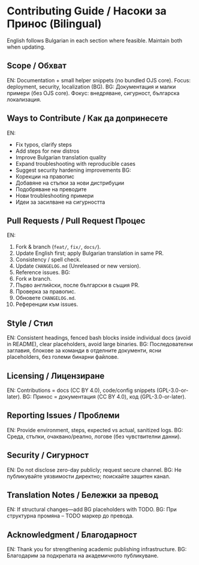 # Contributing Guide / Насоки за Принос (Bilingual)

English follows Bulgarian in each section where feasible. Maintain both when updating.

## Scope / Обхват
EN: Documentation + small helper snippets (no bundled OJS core). Focus: deployment, security, localization (BG).
BG: Документация и малки примери (без OJS core). Фокус: внедряване, сигурност, българска локализация.

## Ways to Contribute / Как да допринесете
EN:
- Fix typos, clarify steps
- Add steps for new distros
- Improve Bulgarian translation quality
- Expand troubleshooting with reproducible cases
- Suggest security hardening improvements
BG:
- Корекции на правопис
- Добавяне на стъпки за нови дистрибуции
- Подобряване на преводите
- Нови troubleshooting примери
- Идеи за засилване на сигурността

## Pull Requests / Pull Request Процес
EN:
1. Fork & branch (`feat/`, `fix/`, `docs/`).
2. Update English first; apply Bulgarian translation in same PR.
3. Consistency / spell check.
4. Update `CHANGELOG.md` (Unreleased or new version).
5. Reference issues.
BG:
1. Fork и branch.
2. Първо английски, после български в същия PR.
3. Проверка за правопис.
4. Обновете `CHANGELOG.md`.
5. Референции към issues.

## Style / Стил
EN: Consistent headings, fenced bash blocks inside individual docs (avoid in README), clear placeholders, avoid large binaries.
BG: Последователни заглавия, блокове за команди в отделните документи, ясни placeholders, без големи бинарни файлове.

## Licensing / Лицензиране
EN: Contributions = docs (CC BY 4.0), code/config snippets (GPL-3.0-or-later).
BG: Принос = документация (CC BY 4.0), код (GPL-3.0-or-later).

## Reporting Issues / Проблеми
EN: Provide environment, steps, expected vs actual, sanitized logs.
BG: Среда, стъпки, очаквано/реално, логове (без чувствителни данни).

## Security / Сигурност
EN: Do not disclose zero-day publicly; request secure channel.
BG: Не публикувайте уязвимости директно; поискайте защитен канал.

## Translation Notes / Бележки за превод
EN: If structural changes—add BG placeholders with TODO.
BG: При структурна промяна – TODO маркер до превода.

## Acknowledgment / Благодарност
EN: Thank you for strengthening academic publishing infrastructure.
BG: Благодарим за подкрепата на академичното публикуване.
